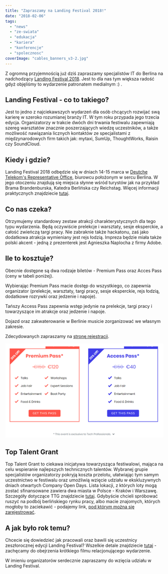 ```yaml
---
title: "Zapraszamy na Landing Festival 2018!"
date: "2018-02-06"
tags:
  - "news"
  - "ze-swiata"
  - "edukacja"
  - "kariera"
  - "konferencje"
  - "spolecznosc"
coverImage: "cables_banners_v3-2.jpg"
---
```


Z ogromną przyjemnością już dziś zapraszamy specjalistów IT do Berlina na
nadchodzący [Landing Festival 2018](https://landingfestival.com/berlin). Jest to
dla nas tym większa radość gdyż objęliśmy to wydarzenie patronatem medialnym :)
.

## Landing Festival - co to takiego?

Jest to jedno z najciekawszych wydarzeń dla osób chcących rozwijać swą karierę w
szeroko rozumianej branży IT. W tym roku przypada jego trzecia edycja.
Organizatorzy w trakcie dwóch dni trwania festiwalu zapewniają szereg warsztatów
znacznie poszerzających wiedzę uczestników, a także możliwość nawiązania
licznych kontaktów ze specjalistami z międzynarodowych firm takich jak: mytaxi,
SumUp, ThoughtWorks, Raisin czy SoundCloud.

## Kiedy i gdzie?

Landing Festival 2018 odbędzie się w dniach 14-15 marca
w [Deutche Telekom's Representative Office](http://www.telekom-hauptstadtrepraesentanz.com/en/),
biurowcu położonym w sercu Berlina. W jego otoczeniu znajdują się miejsca słynne
wśród turystów jak na przykład Brama Brandenburska, Katedra Berlińska czy
Reichstag. Więcej informacji praktycznych znajdziecie
[tutaj](https://landingfestival.com/berlin/about).

## Co nas czeka?

Otrzymujemy standardowy zestaw atrakcji charakterystycznych dla tego typu
wydarzenia. Będą oczywiście prelekcje i warsztaty, sesje eksperckie, a całość
zwieńczą targi pracy. Nie zabraknie także hackatonu, zaś jako dodatkowa atrakcja
wymieniany jest rejs łodzią. Impreza będzie miała także polski akcent - jedną z
prezenterek jest Agnieszka Naplocha z firmy Adobe.

## Ile to kosztuje?

Obecnie dostępne są dwa rodzaje biletów - Premium Pass oraz Acces Pass (ceny w
tabeli poniżej).

Wybierając Premium Pass macie dostęp do wszystkiego, co zapewnia organizator
(prelekcje, warsztaty, targi pracy, sesje eksperckie, rejs łodzią, dodatkowe
rozrywki oraz jedzenie i napoje).

Tańszy Access Pass zapewnia wstęp jedynie na prelekcje, targi pracy i
towarzyszące im atrakcje oraz jedzenie i napoje.

Dojazd oraz zakwaterowanie w Berlinie musicie zorganizować we własnym zakresie.

Zdecydowanych zapraszamy na
[stronę rejestracji](https://landingfestival.com/berlin/tickets).

![](images/landing_festival_2018_prices-1.jpg)

## Top Talent Grant

Top Talent Grant to ciekawa inicjatywa towarzysząca festiwalowi, mająca na celu
wspieranie najlepszych technicznych talentów. Wybranej grupie specjalistów
organizatorzy pokryją koszta przelotu, ułatwiając tym samym uczestnictwo w
festiwalu oraz umożliwią wzięcie udziału w ekskluzywnych dniach otwartych
Company Open Days. Lista lokacji, z których loty mogą zostać sfinansowane
zawiera dwa miasta w Polsce - Kraków i Warszawę. Szczegóły dotyczące TTG
znajdziecie
[tutaj](https://github.com/LandingFestival/FAQ.md/blob/master/5.%20Top%20Talent%20Grant.md).
Gdybyście chcieli spróbować ruszyć na podbój berlińskiego rynku pracy, albo
macie znajomych, których mogłoby to zaciekawić - podajemy
link, [pod którym można się zarejestrować](https://www.google.com/url?q=https://landingfestival.com/berlin/top_talent?utm_source%3Dstartupberlin%26utm_medium%3Daffiliate%26utm_campaign%3Dlandingfriends&sa=D&ust=1517863790854000&usg=AFQjCNEjZlSX7iyITYmyJdQTi1B7Xz9nYg).

## A jak było rok temu?

Chcecie się dowiedzieć jak pracowali oraz bawili się uczestnicy zeszłorocznej
edycji Landing Festival? Wszelkie detale znajdziecie
[tutaj](https://landingfestival.com/berlin/previous-editions) - zachęcamy do
obejrzenia krótkiego filmu relacjonującego wydarzenie.

W imieniu organizatorów serdecznie zapraszamy do wzięcia udziału w Landing
Festival.
